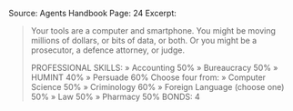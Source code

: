 Source: Agents Handbook
Page: 24
Excerpt:
> Your tools are a computer and smartphone. You might be moving millions of dollars, or bits of data, or both. Or you might be a prosecutor, a defence attorney, or judge.
> 
> PROFESSIONAL SKILLS:
	» Accounting 50%
	» Bureaucracy 50%
	» HUMINT 40%
	» Persuade 60%
> Choose four from:
	» Computer Science 50%
	» Criminology 60%
	» Foreign Language (choose one) 50%
	» Law 50%
	» Pharmacy 50%
> BONDS: 4